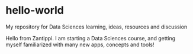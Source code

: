 # hello-world

My repository for Data Sciences learning, ideas, resources and discussion

Hello from Zantippi. I am starting a Data Sciences course, and getting myself familiarized with many new apps, concepts and tools!
